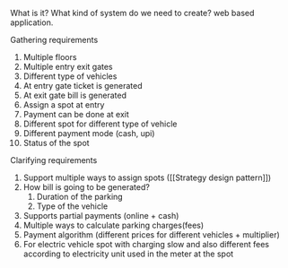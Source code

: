 What is it? What kind of system do we need to create?
web based application.

Gathering requirements
1. Multiple floors
2. Multiple entry exit gates
3. Different type of vehicles
4. At entry gate ticket is generated
5. At exit gate bill is generated
6. Assign a spot at entry
7. Payment can be done at exit 
8. Different spot for different type of vehicle
9. Different payment mode (cash, upi)
10. Status of the spot

Clarifying requirements
1. Support multiple ways to assign spots ([[Strategy design pattern]])
2. How bill is going to be generated? 
    1. Duration of the parking
    2. Type of the vehicle
3. Supports partial payments (online + cash)
4. Multiple ways to calculate parking charges(fees)
5. Payment algorithm (different prices for different vehicles + multiplier)
6. For electric vehicle spot with charging slow and also different fees according to electricity unit used in the meter at the spot
